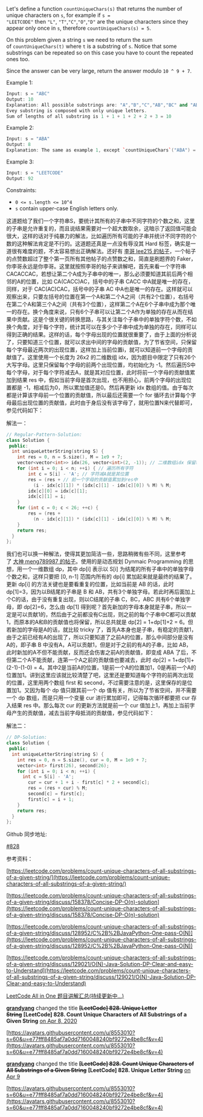 Let's define a function `countUniqueChars(s)` that returns the number of unique characters on `s`, for example if `s = "LEETCODE"` then `"L"`, `"T"`,`"C"`,`"O"`,`"D"` are the unique characters since they appear only once in `s`, therefore `countUniqueChars(s) = 5`.

On this problem given a string `s` we need to return the sum of `countUniqueChars(t)` where `t` is a substring of `s`. Notice that some substrings can be repeated so on this case you have to count the repeated ones too.

Since the answer can be very large, return the answer modulo `10 ^ 9 + 7`.

Example 1:

```cpp
Input: s = "ABC"
Output: 10
Explanation: All possible substrings are: "A","B","C","AB","BC" and "ABC".
Evey substring is composed with only unique letters.
Sum of lengths of all substring is 1 + 1 + 1 + 2 + 2 + 3 = 10
```

Example 2:

```cpp
Input: s = "ABA"
Output: 8
Explanation: The same as example 1, except `countUniqueChars`("ABA") = 1.
```

Example 3:

```cpp
Input: s = "LEETCODE"
Output: 92
```

Constraints:

- `0 <= s.length <= 10^4`
- `s` contain upper-case English letters only.

这道题给了我们一个字符串S，要统计其所有的子串中不同字符的个数之和，这里的子串是允许重复的，而且说结果需要对一个超大数取余，这暗示了返回值可能会很大，这样的话对于纯暴力的解法，比如遍历所有可能的子串并统计不同字符的个数的这种解法肯定是不行的。这道题还真是一点没有辱没其 Hard 标签，确实是一道很有难度的题，不太容易想出正确解法。还好有 [李哥 lee215 的帖子](https://leetcode.com/problems/unique-letter-string/discuss/128952/One-pass-O(N)-Straight-Forward)，一个帖子的点赞数超过了整个第一页所有其他帖子的点赞数之和，简直是刷题界的 Faker，你李哥永远是你李哥。这里就按照李哥的帖子来讲解吧，首先来看一个字符串 CACACCAC，若想让第二个A成为子串中的唯一，那么必须要知道其前后两个相邻的A的位置，比如 CA(CACC)AC，括号中的子串 CACC 中A就是唯一的存在，同样，对于 CAC(AC)CAC，括号中的子串 AC 中A也是唯一的存在。这样就可以观察出来，只要左括号的位置在第一个A和第二个A之间（共有2个位置），右括号在第二个A和第三个A之间（共有3个位置），这样第二个A在6个子串中成为那个唯一的存在。换个角度来说，只有6个子串可以让第二个A作为单独的存在从而在结果中贡献。这是个很关键的转换思路，与其关注每个子串中的单独字符个数，不如换个角度，对于每个字符，统计其可以在多少个子串中成为单独的存在，同样可以得到正确的结果。这样的话，每个字母出现的位置就很重要了，由于上面的分析说了，只要知道三个位置，就可以求出中间的字母的贡献值，为了节省空间，只保留每个字母最近两次的出现位置，这样加上当前位置i，就可以知道前一个字母的贡献值了。这里使用一个长度为 26x2 的二维数组 idx，因为题目中限定了只有26个大写字母。这里只保留每个字母的前两个出现位置，均初始化为 -1。然后遍历S中每个字母，对于每个字符减去A，就是其对应位置，此时将前一个字母的贡献值累加到结果 res 中，假如当前字母是首次出现，也不用担心，前两个字母的出现位置都是 -1，相减后为0，所以累加值还是0。然后再更新 idx 数组的值。由于每次都是计算该字母前一个位置的贡献值，所以最后还需要一个 for 循环去计算每个字母最后出现位置的贡献值，此时由于身后没有该字母了，就用位置N来代替即可，参见代码如下：

解法一：

```cpp
// Regular-Pattern-Solution:
class Solution {
 public:
  int uniqueLetterString(string S) {
    int res = 0, n = S.size(), M = 1e9 + 7;
    vector<vector<int>> idx(26, vector<int>(2, -1)); // 二维数组idx 保留每个字母前两个位置
    for (int i = 0; i < n; ++i) { // 遍历所有字符
     	int c = S[i] - 'A'; // 字符减A就是其位置
    	res = (res + // 前一个字母的贡献值累加到res中
    	  (i - idx[c][1]) * (idx[c][1] - idx[c][0]) % M) % M;
    	idx[c][0] = idx[c][1];
     	idx[c][1] = i;
    }
    for (int c = 0; c < 26; ++c) {
    	res = (res +
    	  (n - idx[c][1]) * (idx[c][1] - idx[c][0]) % M) % M;
    }
    return res;
  }
};
```

我们也可以换一种解法，使得其更加简洁一些，思路稍微有些不同，这里参考了 [大神 meng789987 的帖子](https://leetcode.com/problems/unique-letter-string/discuss/158378/Concise-DP-O(n)-solution)。使用的是动态规划 Dynmaic Programming 的思想，用一个一维数组 dp，其中 dp[i] 表示以 S[i] 为结尾的所有子串中的单独字母个数之和，这样只要把 [0, n-1] 范围内所有的 dp[i] 累加起来就是最终的结果了。更新 dp[i] 的方法关键也是要看重复的位置，比如当前是 AB 的话，此时 dp[1]=3，因为以B结尾的子串是 B 和 AB，共有3个单独字母。若此时再后面加上个C的话，由于没有重复出现，则以C结尾的子串 C，BC，ABC 共有6个单独字母，即 dp[2]=6，怎么由 dp[1] 得到呢？首先新加的字母本身就是子串，所以一定是可以贡献1的，然后由于之前都没有C出现，则之前的每个子串中C都可以贡献1，而原本的A和B的贡献值也将保留，所以总共就是 dp[2] = 1+dp[1]+2 = 6。但若新加的字母是A的话，就比较 tricky 了，首先A本身也是子串，有稳定的贡献1，由于之前已经有A的出现了，所以只要知道了之前A的位置，那么中间部分是没有A的，即子串 B 中没有A，A可以贡献1，但是对于之前的有A的子串，比如 AB，此时新加的A不但不能贡献，反而还会伤害之前A的贡献值，即变成 ABA 了后，不但第二个A不能贡献，连第一个A之前的贡献值也要减去，此时 dp[2] = 1+dp[1]+(2-1)-(1-0) = 4。其中2是当前A的位置，1是前一个A的位置加1，0是再前一个A的位置加1。讲到这里应该就比较清楚了吧，这里还是要知道每个字符的前两次出现的位置，这里用两个数组 first 和 second，不过需要注意的是，这里保存的是位置加1。又因为每个 dp 值只跟其前一个 dp 值有关，所以为了节省空间，并不需要一个 dp 数组，而是只用一个变量 cur 进行累加即可，记得每次循环都要把 cur 存入结果 res 中。那么每次 cur 的更新方法就是前一个 cur 值加上1，再加上当前字母产生的贡献值，减去当前字母抵消的贡献值，参见代码如下：

解法二：

```cpp
// DP-Solution:
class Solution {
 public:
  int uniqueLetterString(string S) {
    int res = 0, n = S.size(), cur = 0, M = 1e9 + 7;
    vector<int> first(26), second(26);
    for (int i = 0; i < n; ++i) {
      int c = S[i] - 'A';
     	cur = cur + 1 + i - first[c] * 2 + second[c];
     	res = (res + cur) % M;
     	second[c] = first[c];
     	first[c] = i + 1;
    }
    return res;
  }
};
```

Github 同步地址:

[#828](https://github.com/grandyang/leetcode/issues/828)

参考资料：

[https://leetcode.com/problems/count-unique-characters-of-all-substrings-of-a-given-string/](https://leetcode.com/problems/count-unique-characters-of-all-substrings-of-a-given-string/)

[](https://leetcode.com/problems/count-unique-characters-of-all-substrings-of-a-given-string/discuss/158378/Concise-DP-O(n)-solution)[https://leetcode.com/problems/count-unique-characters-of-all-substrings-of-a-given-string/discuss/158378/Concise-DP-O(n)-solution](https://leetcode.com/problems/count-unique-characters-of-all-substrings-of-a-given-string/discuss/158378/Concise-DP-O(n)-solution)

[](https://leetcode.com/problems/count-unique-characters-of-all-substrings-of-a-given-string/discuss/128952/C%2B%2BJavaPython-One-pass-O(N))[https://leetcode.com/problems/count-unique-characters-of-all-substrings-of-a-given-string/discuss/128952/C%2B%2BJavaPython-One-pass-O(N)](https://leetcode.com/problems/count-unique-characters-of-all-substrings-of-a-given-string/discuss/128952/C%2B%2BJavaPython-One-pass-O(N))

[](https://leetcode.com/problems/count-unique-characters-of-all-substrings-of-a-given-string/discuss/129021/O(N)-Java-Solution-DP-Clear-and-easy-to-Understand)[https://leetcode.com/problems/count-unique-characters-of-all-substrings-of-a-given-string/discuss/129021/O(N)-Java-Solution-DP-Clear-and-easy-to-Understand](https://leetcode.com/problems/count-unique-characters-of-all-substrings-of-a-given-string/discuss/129021/O(N)-Java-Solution-DP-Clear-and-easy-to-Understand)

[LeetCode All in One 题目讲解汇总(持续更新中...)](https://www.cnblogs.com/grandyang/p/4606334.html)

[**grandyang**](https://github.com/grandyang) changed the title **~~[LeetCode] 828. Unique Letter String~~** **[LeetCode] 828. Count Unique Characters of All Substrings of a Given String** [on Apr 8, 2020](https://github.com/grandyang/leetcode/issues/828#event-3211116450)

[https://avatars.githubusercontent.com/u/8553010?s=60&u=e77fff8485af7a0dd7160048240bf9272e4be8cf&v=4](https://avatars.githubusercontent.com/u/8553010?s=60&u=e77fff8485af7a0dd7160048240bf9272e4be8cf&v=4)

[**grandyang**](https://github.com/grandyang) changed the title **~~[LeetCode] 828. Count Unique Characters of All Substrings of a Given String~~** **[LeetCode] 828. Unique Letter String** [on Apr 9](https://github.com/grandyang/leetcode/issues/828#event-4570051067)

[https://avatars.githubusercontent.com/u/8553010?s=60&u=e77fff8485af7a0dd7160048240bf9272e4be8cf&v=4](https://avatars.githubusercontent.com/u/8553010?s=60&u=e77fff8485af7a0dd7160048240bf9272e4be8cf&v=4)